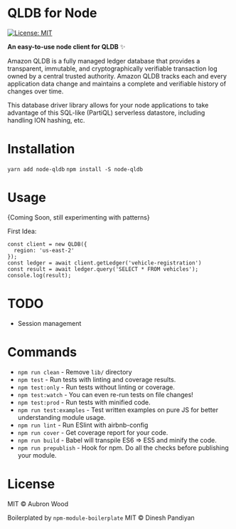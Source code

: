 # QLDB for Node

[![License: MIT](https://img.shields.io/badge/License-MIT-blue.svg)](https://opensource.org/licenses/MIT)

**An easy-to-use node client for QLDB** ✨

Amazon QLDB is a fully managed ledger database that provides a transparent, immutable, and cryptographically verifiable transaction log ‎owned by a central trusted authority. Amazon QLDB tracks each and every application data change and maintains a complete and verifiable history of changes over time.

This database driver library allows for your node applications to take advantage of this SQL-like (PartiQL) serverless datastore, including handling ION hashing, etc.


# Installation

`yarn add node-qldb`
`npm install -S node-qldb`

# Usage

{Coming Soon, still experimenting with patterns}

First Idea:

```
const client = new QLDB({
  region: 'us-east-2'
});
const ledger = await client.getLedger('vehicle-registration')
const result = await ledger.query('SELECT * FROM vehicles');
console.log(result);
```

# TODO

- Session management

# Commands
- `npm run clean` - Remove `lib/` directory
- `npm test` - Run tests with linting and coverage results.
- `npm test:only` - Run tests without linting or coverage.
- `npm test:watch` - You can even re-run tests on file changes!
- `npm test:prod` - Run tests with minified code.
- `npm run test:examples` - Test written examples on pure JS for better understanding module usage.
- `npm run lint` - Run ESlint with airbnb-config
- `npm run cover` - Get coverage report for your code.
- `npm run build` - Babel will transpile ES6 => ES5 and minify the code.
- `npm run prepublish` - Hook for npm. Do all the checks before publishing your module.



# License

MIT © Aubron Wood

Boilerplated by `npm-module-boilerplate`
MIT © Dinesh Pandiyan
